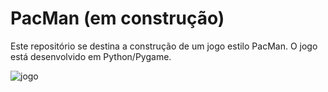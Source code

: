 # PacMan (em construção)

Este repositório se destina a construção de um jogo estilo PacMan. O jogo está desenvolvido em Python/Pygame.


![jogo](https://user-images.githubusercontent.com/9852787/34541529-b11fb12a-f0bf-11e7-9743-be3ded1bb75d.png)

